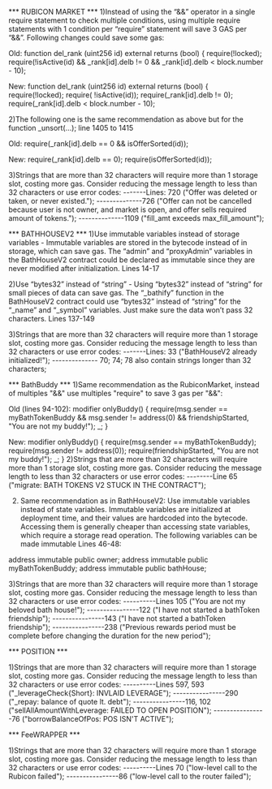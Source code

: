 *** RUBICON MARKET ***
1)Instead of using the “&&” operator in a single require statement to check multiple conditions, using multiple require statements with 1 condition per “require” statement will save 3 GAS per “&&”. Following changes could save some gas:

Old:
function del_rank (uint256 id) external returns (bool) {
require(!locked);
require(!isActive(id) && _rank[id].delb != 0 && _rank[id].delb < block.number - 10);

New: 
function del_rank (uint256 id) external returns (bool) {
require(!locked);
require( !isActive(id)); 
require(_rank[id].delb != 0);
require(_rank[id].delb < block.number - 10);

2)The following one is the same recommendation as above but for the function _unsort(...); line 1405 to 1415

Old:
require(_rank[id].delb == 0 && isOfferSorted(id));

New:
require(_rank[id].delb == 0); 
require(isOfferSorted(id));

3)Strings that are more than 32 characters will require more than 1 storage slot, costing more gas. Consider reducing the message length to less than 32 characters or use error codes:
-------Lines: 720 ("Offer was deleted or taken, or never existed."); 
--------------726 ("Offer can not be cancelled because user is not owner, and market is open, and offer sells required amount of tokens."); 
--------------1109 ("fill_amt exceeds max_fill_amount");


*** BATHHOUSEV2 ***
1)Use immutable variables instead of storage variables - Immutable variables are stored in the bytecode instead of in storage, which can save gas. The “admin” and “proxyAdmin” variables in the BathHouseV2 contract could be declared as immutable since they are never modified after initialization. Lines 14-17

2)Use “bytes32” instead of “string” - Using “bytes32” instead of “string” for small pieces of data can save gas. The “_bathify” function in the BathHouseV2 contract could use “bytes32” instead of “string” for the “_name” and “_symbol” variables. Just make sure the data won’t pass 32 characters. Lines 137-149

3)Strings that are more than 32 characters will require more than 1 storage slot, costing more gas. Consider reducing the message length to less than 32 characters or use error codes:
-------Lines: 33 ("BathHouseV2 already initialized!");
-------------- 70; 74; 78 also contain strings longer than 32 characters;

*** BathBuddy ***
1)Same recommendation as the RubiconMarket, instead of multiples "&&" use multiples "require" to save 3 gas per "&&":

Old (lines 94-102):
modifier onlyBuddy() {
        require(msg.sender == myBathTokenBuddy && msg.sender != address(0) && friendshipStarted, "You are not my buddy!");
        _;
    }

New:
modifier onlyBuddy() {
        require(msg.sender == myBathTokenBuddy);
        require(msg.sender != address(0)); 
        require(friendshipStarted, "You are not my buddy!");
        _;
    }
2)Strings that are more than 32 characters will require more than 1 storage slot, costing more gas. Consider reducing the message length to less than 32 characters or use error codes:
--------Line 65 ("migrate: BATH TOKENS V2 STUCK IN THE CONTRACT");


2) Same recommendation as in BathHouseV2: Use immutable variables instead of state variables. Immutable variables are initialized at deployment time, and their values are hardcoded into the bytecode. Accessing them is generally cheaper than accessing state variables, which require a storage read operation. The following variables can be made immutable Lines 46-48:

address immutable public owner;
address immutable public myBathTokenBuddy;
address immutable public bathHouse;

3)Strings that are more than 32 characters will require more than 1 storage slot, costing more gas. Consider reducing the message length to less than 32 characters or use error codes:
----------Lines 105 ("You are not my beloved bath house!");
----------------122 ("I have not started a bathToken friendship");
----------------143 ("I have not started a bathToken friendship");
----------------238 ("Previous rewards period must be complete before changing the duration for the new period");

*** POSITION ***

1)Strings that are more than 32 characters will require more than 1 storage slot, costing more gas. Consider reducing the message length to less than 32 characters or use error codes:
----------Lines 597, 593 ("_leverageCheck{Short}: INVLAID LEVERAGE");
----------------290 ("_repay: balance of quote lt. debt");
----------------116, 102 ("sellAllAmountWithLeverage: FAILED TO OPEN POSITION");
----------------76 ("borrowBalanceOfPos: POS ISN'T ACTIVE");

*** FeeWRAPPER ***

1)Strings that are more than 32 characters will require more than 1 storage slot, costing more gas. Consider reducing the message length to less than 32 characters or use error codes:
----------Lines 70 ("low-level call to the Rubicon failed");
----------------86 ("low-level call to the router failed");



